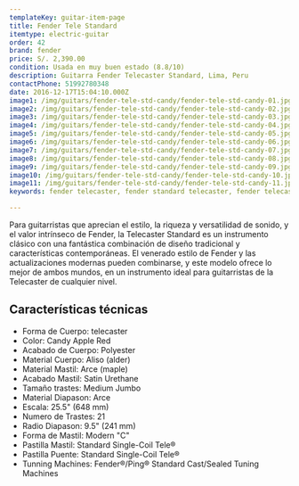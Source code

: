 ```yaml
---
templateKey: guitar-item-page
title: Fender Tele Standard
itemtype: electric-guitar
order: 42
brand: fender
price: S/. 2,390.00
condition: Usada en muy buen estado (8.8/10)
description: Guitarra Fender Telecaster Standard, Lima, Peru
contactPhone: 51992780348
date: 2016-12-17T15:04:10.000Z
image1: /img/guitars/fender-tele-std-candy/fender-tele-std-candy-01.jpg
image2: /img/guitars/fender-tele-std-candy/fender-tele-std-candy-02.jpg
image3: /img/guitars/fender-tele-std-candy/fender-tele-std-candy-03.jpg
image4: /img/guitars/fender-tele-std-candy/fender-tele-std-candy-04.jpg
image5: /img/guitars/fender-tele-std-candy/fender-tele-std-candy-05.jpg
image6: /img/guitars/fender-tele-std-candy/fender-tele-std-candy-06.jpg
image7: /img/guitars/fender-tele-std-candy/fender-tele-std-candy-07.jpg
image8: /img/guitars/fender-tele-std-candy/fender-tele-std-candy-08.jpg
image9: /img/guitars/fender-tele-std-candy/fender-tele-std-candy-09.jpg
image10: /img/guitars/fender-tele-std-candy/fender-tele-std-candy-10.jpg
image11: /img/guitars/fender-tele-std-candy/fender-tele-std-candy-11.jpg
keywords: fender telecaster, fender standard telecaster, fender telecaster, fender telecaster

---
```

Para guitarristas que aprecian el estilo, la riqueza y versatilidad de sonido, y el valor intrínseco de Fender, la Telecaster Standard es un instrumento clásico con una fantástica combinación de diseño tradicional y características contemporáneas. El venerado estilo de Fender y las actualizaciones modernas pueden combinarse, y este modelo ofrece lo mejor de ambos mundos, en un instrumento ideal para guitarristas de la Telecaster de cualquier nivel. 

## Características técnicas

* Forma de Cuerpo: telecaster
* Color: Candy Apple Red
* Acabado de Cuerpo: Polyester
* Material Cuerpo: Aliso (alder)
* Material Mastil: Arce (maple)
* Acabado Mastil: Satin Urethane
* Tamaño trastes: Medium Jumbo
* Material Diapason: Arce
* Escala: 25.5" (648 mm)
* Numero de Trastes: 21
* Radio Diapason: 9.5" (241 mm)
* Forma de Mastil: Modern "C"
* Pastilla Mastil: Standard Single-Coil Tele®
* Pastilla Puente: Standard Single-Coil Tele®
* Tunning Machines: Fender®/Ping® Standard Cast/Sealed Tuning Machines